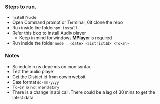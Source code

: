 ### Steps to run.
- Install Node
- Open Command prompt or Terminal, Git clone the repo
- Run inside the folder```npm install```
- Refer this blog to install [Audio player](https://thisdavej.com/node-js-playing-sounds-to-provide-notifications/)
    * Keep in mind for windows <b> MPlayer </b> is required  
- Run inside the folder ```node . <date> <districtId> <Token>```

### Notes
- Schedule runs depends on cron syntax
- Test the audio player
- Get the District id from cowin websit
- Date format ```dd-mm-yyyy```
- Token is not mandatory
- There is a change in api call. There could be a lag of 30 mins to get the latest data
